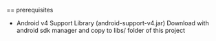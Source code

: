 == prerequisites 

- Android v4 Support Library (android-support-v4.jar)
Download with android sdk manager and copy to libs/ folder of this project
